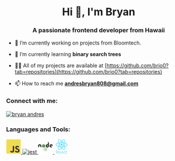 
<h1 align="center">Hi 👋, I'm Bryan</h1>
<h3 align="center">A passionate frontend developer from Hawaii</h3>

- 🔭 I’m currently working on projects from Bloomtech.

- 🌱 I’m currently learning **binary search trees**

- 👨‍💻 All of my projects are available at [https://github.com/brio0?tab=repositories](https://github.com/brio0?tab=repositories)

- 📫 How to reach me **andresbryan808@gmail.com**

<h3 align="left">Connect with me:</h3>
<p align="left">
<a href="https://linkedin.com/in/bryan andres" target="blank"><img align="center" src="https://raw.githubusercontent.com/rahuldkjain/github-profile-readme-generator/master/src/images/icons/Social/linked-in-alt.svg" alt="bryan andres" height="30" width="40" /></a>
</p>

<h3 align="left">Languages and Tools:</h3>
<p align="left"> <a href="https://developer.mozilla.org/en-US/docs/Web/JavaScript" target="_blank" rel="noreferrer"> <img src="https://raw.githubusercontent.com/devicons/devicon/master/icons/javascript/javascript-original.svg" alt="javascript" width="40" height="40"/> </a> <a href="https://jestjs.io" target="_blank" rel="noreferrer"> <img src="https://www.vectorlogo.zone/logos/jestjsio/jestjsio-icon.svg" alt="jest" width="40" height="40"/> </a> <a href="https://nodejs.org" target="_blank" rel="noreferrer"> <img src="https://raw.githubusercontent.com/devicons/devicon/master/icons/nodejs/nodejs-original-wordmark.svg" alt="nodejs" width="40" height="40"/> </a> <a href="https://reactjs.org/" target="_blank" rel="noreferrer"> <img src="https://raw.githubusercontent.com/devicons/devicon/master/icons/react/react-original-wordmark.svg" alt="react" width="40" height="40"/> </a> </p>
